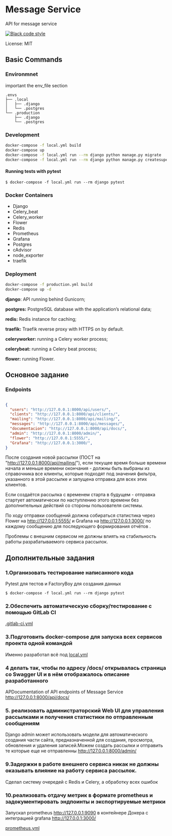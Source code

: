 # Message Service

API for message service

[![Black code style](https://img.shields.io/badge/code%20style-black-000000.svg)](https://github.com/ambv/black)

License: MIT

## Basic Commands

### Environmnet


important the env_file section

```
.envs
├── .local
│   ├── .django
│   └── .postgres
└── .production
    ├── .django
    └── .postgres
```

### Development

```bash
docker-compose -f local.yml build
docker-compose up
docker-compose -f local.yml run --rm django python manage.py migrate
docker-compose -f local.yml run --rm django python manage.py createsuperuser
```

#### Running tests with pytest

    $ docker-compose -f local.yml run --rm django pytest

### Docker Containers


- Django
- Celery_beat
- Celery_worker
- Flower
- Redis
- Prometheus
- Grafana
- Postgres
- cAdvisor
- node_exporter
- traefik

### Deployment


```bash
docker-compose -f production.yml build
docker-compose up -d
```

**django**: API running behind Gunicorn;

**postgres:** PostgreSQL database with the application’s relational data;

**redis:** Redis instance for caching;

**traefik:** Traefik reverse proxy with HTTPS on by default.

**celeryworker:** running a Celery worker process;

**celerybeat:** running a Celery beat process;

**flower:** running Flower.




## Основное задание

### Endpoints

```json

{
  "users": "http://127.0.0.1:8000/api/users/",
  "clients": "http://127.0.0.1:8000/api/clients/",
  "mailing": "http://127.0.0.1:8000/api/mailing/",
  "messages": "http://127.0.0.1:8000/api/messages/",
  "documentacion": "http://127.0.0.1:8000/api/docs/",
  "admin": "http://127.0.0.1:8000/admin/",
  "flower": "http://127.0.0.1:5555/",
  "Grafana": "http://127.0.0.1:3000/",
}
```

После создания новой рассылки (ПОСТ на "http://127.0.0.1:8000/api/mailing/"), если текущее время больше времени начала и меньше времени окончания - должны быть выбраны из справочника все клиенты, которые подходят под значения фильтра, указанного в этой рассылке и запущена отправка для всех этих клиентов.

Если создаётся рассылка с временем старта в будущем - отправка стартует автоматически по наступлению этого времени без дополнительных действий со стороны пользователя системы.

По ходу отправки сообщений должна собираться статистика через Flower на http://127.0.0.1:5555/ и Grafana на http://127.0.0.1:3000/ по каждому сообщению для последующего формирования отчётов .

Проблемы с внешним сервисом не должны влиять на стабильность работы разрабатываемого сервиса рассылок.

## Дополнительные задания

### 1.Организовать тестирование написанного кода

Pytest для тестов и FactoryBoy для создания данных

    $ docker-compose -f local.yml run --rm django pytest

### 2.Обеспечить автоматическую сборку/тестирование с помощью GitLab CI

[.gitlab-ci.yml](https://github.com/Kubiniet/Mailing-messages/blob/main/.gitlab-ci.yml)

### 3.Подготовить docker-compose для запуска всех сервисов проекта одной командой

Именно разработал всё под [local.yml](https://github.com/Kubiniet/Mailing-messages/blob/main/local.yml)

### 4 делать так, чтобы по адресу /docs/ открывалась страница со Swagger UI и в нём отображалось описание разработанного

APDocumentation of API endpoints of Message Service
http://127.0.0.1:8000/api/docs/

### 5. реализовать администраторский Web UI для управления рассылками и получения статистики по отправленным сообщениям

Django admin может использовать модели для автоматического создания части сайта, предназначенной для создания, просмотра, обновления и удаления записей.Можем создать рассылки и отправить те которые еще не отправленны
http://127.0.0.1:8000/admin/

### 9.Задержки в работе внешнего сервиса никак не должны оказывать влияние на работу сервиса рассылок.

Сделал систему очередей с Redis и Celery, а обработку всех ошибок

### 10.реализовать отдачу метрик в формате prometheus и задокументировать эндпоинты и экспортируемые метрики

Запускал prometheus http://127.0.0.1:9090 в контейнере Докера с интеграцией grafana http://127.0.0.1:3000/

[prometheus.yml](https://github.com/Kubiniet/Mailing-messages/blob/main/prometheus.yml)
